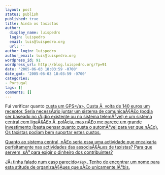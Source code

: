 ```yaml
---
layout: post
status: publish
published: true
title: Ainda os taxistas
author:
  display_name: luispedro
  login: luispedro
  email: luis@luispedro.org
  url: ''
author_login: luispedro
author_email: luis@luispedro.org
wordpress_id: 91
wordpress_url: http://blog.luispedro.org/?p=91
date: '2005-06-03 18:03:59 -0700'
date_gmt: '2005-06-03 18:03:59 -0700'
categories:
- Portugal
tags: []
comments: []
---
```

<p>Fui verificar quanto <a href="http:&#47;&#47;blog.luispedro.org&#47;?p=89">custa um GPS<&#47;a>. Custa &Atilde;&nbsp; volta de 140 euros um receptor. Seria necess&Atilde;&iexcl;rio juntar um sistema de comunica&Atilde;&sect;&Atilde;&pound;o (podia ser baseado no r&Atilde;&iexcl;dio existente ou no sistema telem&Atilde;&sup3;vel) e um sistema central com liga&Atilde;&sect;&Atilde;&pound;o &Atilde;&nbsp; pol&Atilde;&shy;cia, mas n&Atilde;&pound;o me parece um grande investimento (basta pensar quanto custa o autom&Atilde;&sup3;vel para ver que n&Atilde;&pound;o). Os taxistas podiam bem suportar estes custos.</p>
<p>Quanto ao sistema central, n&Atilde;&pound;o seria essa uma actividade que encaixaria perfeitamente nas actividades das associa&Atilde;&sect;&Atilde;&micro;es de taxistas? Para que servem, s&Atilde;&sup3; para exigir o dinheiro dos contribuintes?</p>
<p>J&Atilde;&iexcl; <a href="http:&#47;&#47;blog.luispedro.org&#47;?p=73">tinha falado num caso parecido<&#47;a>. Tenho de encontrar um nome para esta atitude de organiza&Atilde;&sect;&Atilde;&micro;es que s&Atilde;&pound;o unicamente l&Atilde;&sup3;bis.</p>
